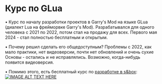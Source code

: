 # Курс по GLua

• Курс по началу разработки проектов в Garry's Mod на языке GLua (диалект Lua на фрейморвке Garry's Mod). Разрабатывался для одного человека с 2021 по 2022, потом стал на продажу для всех. Первого мая 2024 - стал полностью бесплатным и открытым.

• Почему решил сделать его общедоступным? Проблемы с 2022, как мало практики, нет видеоверсии, почти нет обновлений и очень сухие Основы - остались и не исправлялись. Возможно, когда-нибудь появится видеоверсия. 

• Помимо этого, есть бесплатный курс по [разработке в s&box](https://www.youtube.com/watch?v=cZL93bhDAAI&list=PLsJsmlNa1MOfHnp6NpUTj9UV_AUt5-oNe): 
[![IMAGE ALT TEXT HERE](https://i.imgur.com/b3dCaL9.png)](https://www.youtube.com/watch?v=cZL93bhDAAI&list=PLsJsmlNa1MOfHnp6NpUTj9UV_AUt5-oNe)
